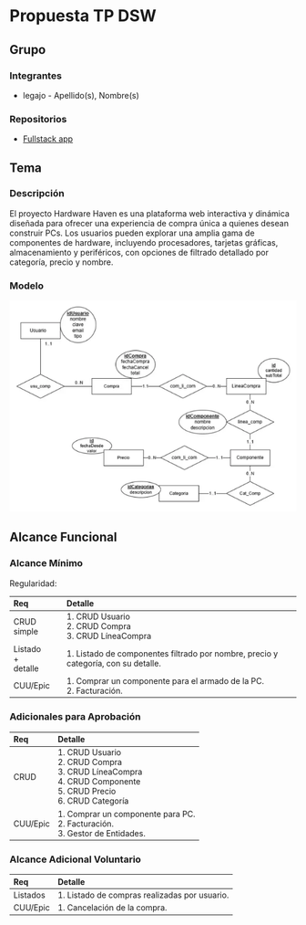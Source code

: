 # Propuesta TP DSW

## Grupo
### Integrantes
* legajo - Apellido(s), Nombre(s)

### Repositorios
* [Fullstack app](https://github.com/Xraidth/HardwareHaven.git)

## Tema
### Descripción
El proyecto Hardware Haven es una plataforma web interactiva y dinámica diseñada para ofrecer una experiencia de compra única a quienes desean construir PCs. Los usuarios pueden explorar una amplia gama de componentes de hardware, incluyendo procesadores, tarjetas gráficas, almacenamiento y periféricos, con opciones de filtrado detallado por categoría, precio y nombre.

### Modelo

![imagen del modelo](https://github.com/Xraidth/HardwareHaven/blob/main/Frontend/HardwareHaven/src/assets/images/Screenshot9.png)

## Alcance Funcional

### Alcance Mínimo

Regularidad:

|Req|Detalle|
|:-|:-|
|CRUD simple|1. CRUD Usuario<br>2. CRUD Compra<br>3. CRUD LíneaCompra|
|Listado<br>+<br>detalle| 1. Listado de componentes filtrado por nombre, precio y categoría, con su detalle.|
|CUU/Epic|1. Comprar un componente para el armado de la PC.<br>2. Facturación.|

### Adicionales para Aprobación

|Req|Detalle|
|:-|:-|
|CRUD |1. CRUD Usuario<br>2. CRUD Compra<br>3. CRUD LíneaCompra<br>4. CRUD Componente<br>5. CRUD Precio<br>6. CRUD Categoría|
|CUU/Epic|1. Comprar un componente para PC.<br>2. Facturación.<br>3. Gestor de Entidades.|

### Alcance Adicional Voluntario

|Req|Detalle|
|:-|:-|
|Listados |1. Listado de compras realizadas por usuario.|
|CUU/Epic|1. Cancelación de la compra.|




